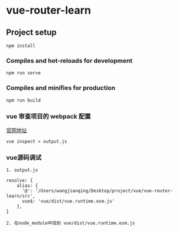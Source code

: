 # vue-router-learn

## Project setup
```
npm install
```

### Compiles and hot-reloads for development
```
npm run serve
```

### Compiles and minifies for production
```
npm run build
```


### vue 审查项目的 webpack 配置
[官网地址](https://cli.vuejs.org/zh/guide/webpack.html#%E4%BF%AE%E6%94%B9%E6%8F%92%E4%BB%B6%E9%80%89%E9%A1%B9)

```
vue inspect > output.js
```

### vue源码调试
```
1. output.js

resolve: {
    alias: {
      '@': '/Users/wangjianqing/Desktop/project/vue/vue-router-learn/src',
      vue$: 'vue/dist/vue.runtime.esm.js' 
    },
}

2. 在node_module中找到 vue/dist/vue.runtime.esm.js

```